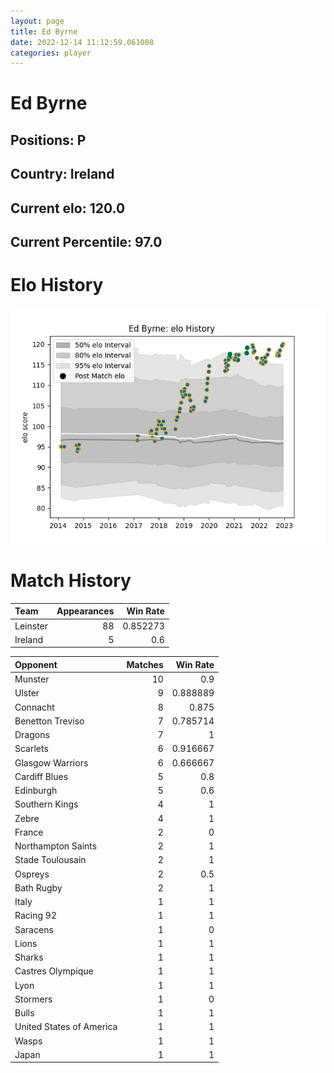 ```yaml
---  
layout: page  
title: Ed Byrne  
date: 2022-12-14 11:12:59.061008  
categories: player  
---
```

# Ed Byrne

## Positions: P

## Country: Ireland

## Current elo: 120.0

## Current Percentile: 97.0

# Elo History


![elo history](history_EdByrne.png)
# Match History


| Team     |   Appearances |   Win Rate |
|:---------|--------------:|-----------:|
| Leinster |            88 |   0.852273 |
| Ireland  |             5 |   0.6      |

| Opponent                 |   Matches |   Win Rate |
|:-------------------------|----------:|-----------:|
| Munster                  |        10 |   0.9      |
| Ulster                   |         9 |   0.888889 |
| Connacht                 |         8 |   0.875    |
| Benetton Treviso         |         7 |   0.785714 |
| Dragons                  |         7 |   1        |
| Scarlets                 |         6 |   0.916667 |
| Glasgow Warriors         |         6 |   0.666667 |
| Cardiff Blues            |         5 |   0.8      |
| Edinburgh                |         5 |   0.6      |
| Southern Kings           |         4 |   1        |
| Zebre                    |         4 |   1        |
| France                   |         2 |   0        |
| Northampton Saints       |         2 |   1        |
| Stade Toulousain         |         2 |   1        |
| Ospreys                  |         2 |   0.5      |
| Bath Rugby               |         2 |   1        |
| Italy                    |         1 |   1        |
| Racing 92                |         1 |   1        |
| Saracens                 |         1 |   0        |
| Lions                    |         1 |   1        |
| Sharks                   |         1 |   1        |
| Castres Olympique        |         1 |   1        |
| Lyon                     |         1 |   1        |
| Stormers                 |         1 |   0        |
| Bulls                    |         1 |   1        |
| United States of America |         1 |   1        |
| Wasps                    |         1 |   1        |
| Japan                    |         1 |   1        |